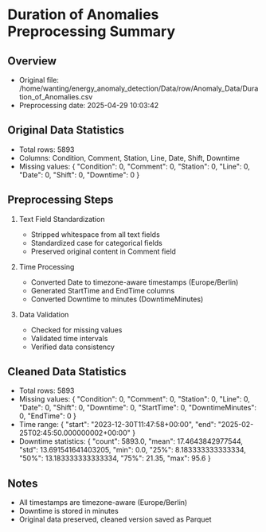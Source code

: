 # Duration of Anomalies Preprocessing Summary

## Overview
- Original file: /home/wanting/energy_anomaly_detection/Data/row/Anomaly_Data/Duration_of_Anomalies.csv
- Preprocessing date: 2025-04-29 10:03:42

## Original Data Statistics
- Total rows: 5893
- Columns: Condition, Comment, Station, Line, Date, Shift, Downtime
- Missing values: {
  "Condition": 0,
  "Comment": 0,
  "Station": 0,
  "Line": 0,
  "Date": 0,
  "Shift": 0,
  "Downtime": 0
}

## Preprocessing Steps
1. Text Field Standardization
   - Stripped whitespace from all text fields
   - Standardized case for categorical fields
   - Preserved original content in Comment field

2. Time Processing
   - Converted Date to timezone-aware timestamps (Europe/Berlin)
   - Generated StartTime and EndTime columns
   - Converted Downtime to minutes (DowntimeMinutes)

3. Data Validation
   - Checked for missing values
   - Validated time intervals
   - Verified data consistency

## Cleaned Data Statistics
- Total rows: 5893
- Missing values: {
  "Condition": 0,
  "Comment": 0,
  "Station": 0,
  "Line": 0,
  "Date": 0,
  "Shift": 0,
  "Downtime": 0,
  "StartTime": 0,
  "DowntimeMinutes": 0,
  "EndTime": 0
}
- Time range: {
  "start": "2023-12-30T11:47:58+00:00",
  "end": "2025-02-25T02:45:50.000000002+00:00"
}
- Downtime statistics: {
  "count": 5893.0,
  "mean": 17.4643842977544,
  "std": 13.691541641403205,
  "min": 0.0,
  "25%": 8.183333333333334,
  "50%": 13.183333333333334,
  "75%": 21.35,
  "max": 95.6
}

## Notes
- All timestamps are timezone-aware (Europe/Berlin)
- Downtime is stored in minutes
- Original data preserved, cleaned version saved as Parquet

